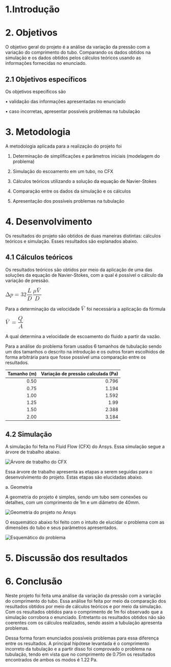 # 1.Introdução 

# 2. Objetivos 

  O objetivo geral do projeto é a análise da variação da pressão com a variação do comprimento do tubo. Comparando os dados obtidos na simulação e os dados obtidos pelos cálculos teóricos usando as informações fornecidas no enunciado.

## 2.1 Objetivos específicos 

Os objetivos específicos são

•	validação das informações apresentadas no enunciado

•	caso incorretas, apresentar possíveis problemas na tubulação

# 3. Metodologia

A metodologia aplicada para a realização do projeto foi

1.  Determinação de simplificações e parâmetros iniciais (modelagem do problema)

2.	Simulação do escoamento em um tubo, no CFX

3.	Cálculos teóricos utilizando a solução da equação de Navier-Stokes

4.	Comparação entre os dados da simulação e os cálculos

5.	Apresentação dos possíveis problemas na tubulação


# 4. Desenvolvimento 

Os resultados do projeto são obtidos de duas maneiras distintas: cálculos teóricos e simulação. Esses resultados são explanados abaixo. 

## 4.1 Cálculos teóricos 

Os resultados teóricos são obtidos por meio da aplicação de uma das soluções da equação de Navier-Stokes, com a qual é possível o cálculo da variação de pressão.

![Figura - Equação da variação de pressão](CodeCogsEqn.gif)

Para a determinação da velocidade ![Velocidade](velocidade2.gif) foi necessária a aplicação da fórmula

![Fórmula da velocidade](velocidade1.gif)

A qual determina a velocidade de escoamento do fluido a partir da vazão.

Para a análise do problema foram usados 6 tamanhos de tubulação sendo um dos tamanhos o descrito na introdução e os outros foram escolhidos de forma arbitrária para que fosse possível uma comparação entre os resultados.

Tamanho (m) | Variação de pressão calculada (Pa)
-----------:|-----------------------------------:
0.50        |0.796
0.75        |1.194
1.00        |1.592
1.25        |1.99
1.50        |2.388
2.00        |3.184


## 4.2 Simulação 

A simulação foi feita no Fluid Flow (CFX) do Ansys. Essa simulação segue a árvore de trabalho abaixo. 

![Árvore de trabalho do CFX](arvore.gif)

Essa árvore de trabalho apresenta as etapas a serem seguidas para o desenvolvimento do projeto. Estas etapas são elucidadas abaixo.  

a. Geometria 

A geometria do projeto é simples, sendo um tubo sem conexões ou detalhes, com um comprimento de 1m e um diâmetro de 40mm.

![Geometria do projeto no Ansys](Largura.jpg)

O esquemático abaixo foi feito com o intuito de elucidar o problema com as dimensões do tubo e seus parâmetros apresentados. 

![Esquemático do problema](Esquema.jpg)

# 5. Discussão dos resultados 

# 6. Conclusão 

  Neste projeto foi feita uma análise da variação da pressão com a variação do comprimento do tubo. Essa análise foi feita por meio da comparação dos resultados obtidos por meio de cálculos teóricos e por meio da simulação. Com os resultados obtidos para o comprimento de 1m foi observado que a simulação corrobora o enunciado. Entretanto os resultados obtidos não são coerentes com os cálculos realizados, sendo assim a tubulação apresenta problemas.
  
  Dessa forma foram enunciados possíveis problemas para essa diferença entre os resultados. A principal hipótese levantada é o comprimento incorreto da tubulação e a partir disso foi comprovado o problema na tubulação, tendo em vista que no comprimento de 0.75m os resultados encontrados de ambos os modos é 1.22 Pa.

